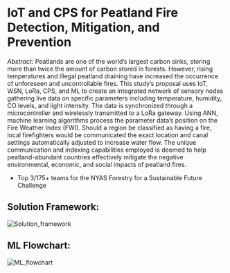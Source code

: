 # IoT and CPS for Peatland Fire Detection, Mitigation, and Prevention

*Abstract:* Peatlands are one of the world’s largest carbon sinks, storing more than twice the amount of carbon stored in forests. However, rising temperatures and illegal peatland draining have increased the occurrence of unforeseen and uncontrollable fires. This study’s proposal uses IoT, WSN, LoRa, CPS, and ML to create an integrated network of sensory nodes gathering live data on specific parameters including temperature, humidity, CO levels, and light intensity. The data is synchronized through a microcontroller and wirelessly transmitted to a LoRa gateway. Using ANN, machine learning algorithms process the parameter data’s position on the Fire Weather Index (FWI). Should a region be classified as having a fire, local firefighters would be communicated the exact location and canal settings automatically adjusted to increase water flow. The unique communication and indexing capabilities employed is deemed to help peatland-abundant countries effectively mitigate the negative environmental, economic, and social impacts of peatland fires.
- Top 3/175+ teams for the NYAS Forestry for a Sustainable Future Challenge

## Solution Framework:
![Solution_framework](https://github.com/user-attachments/assets/1ee8d61a-dbfd-4882-ae26-c8af04bd9a1c)


## ML Flowchart:
![ML_flowchart](https://github.com/user-attachments/assets/f452c967-d9f7-4510-bb1f-2b8af20086cd)
